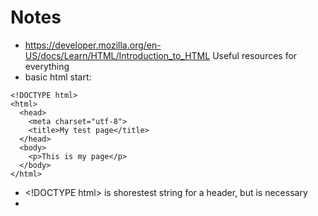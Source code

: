 # Notes
* https://developer.mozilla.org/en-US/docs/Learn/HTML/Introduction_to_HTML Useful resources for everything
* basic html start:
``` 
<!DOCTYPE html>
<html>
  <head>
    <meta charset="utf-8">
    <title>My test page</title>
  </head>
  <body>
    <p>This is my page</p>
  </body>
</html> 
```
* \<!DOCTYPE html> is shorestest string for a header, but is necessary
* 